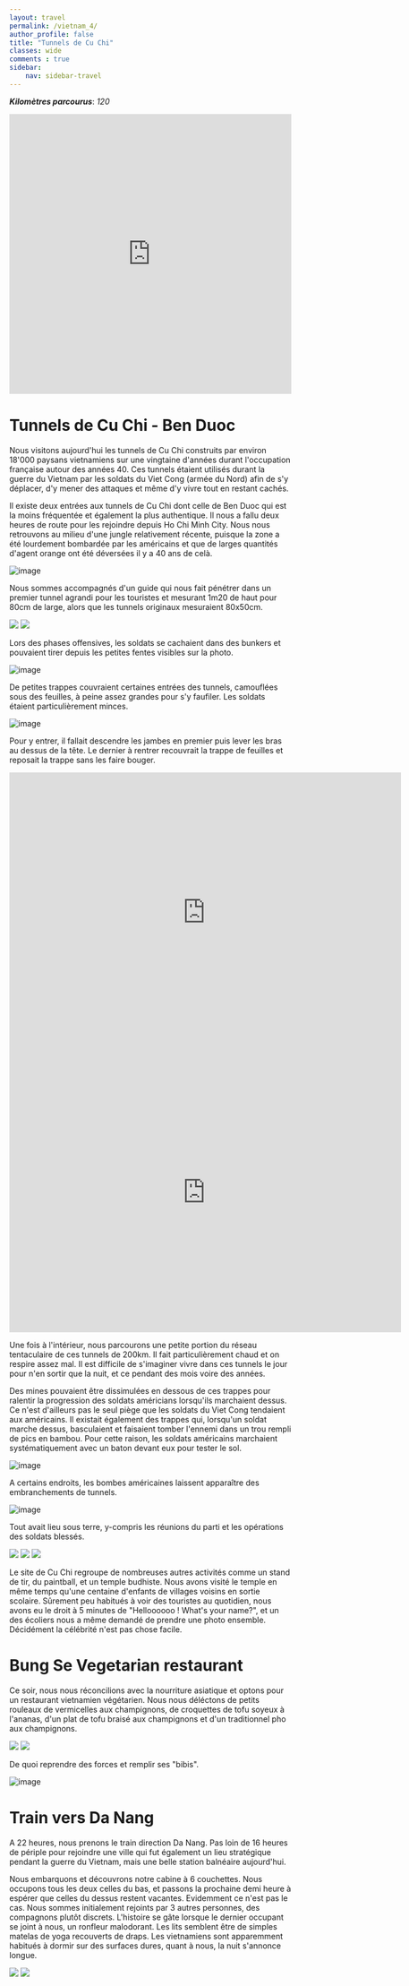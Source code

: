 ```yaml
---
layout: travel
permalink: /vietnam_4/
author_profile: false
title: "Tunnels de Cu Chi"
classes: wide
comments : true
sidebar:
    nav: sidebar-travel
---
```


<!-- jQuery 1.8 or later, 33 KB -->
<script src="https://ajax.googleapis.com/ajax/libs/jquery/1.11.1/jquery.min.js"></script>

<!-- Fotorama from CDNJS, 19 KB -->
<link  href="https://cdnjs.cloudflare.com/ajax/libs/fotorama/4.6.4/fotorama.css" rel="stylesheet">
<script src="https://cdnjs.cloudflare.com/ajax/libs/fotorama/4.6.4/fotorama.js"></script>

***Kilomètres parcourus***: *120*

<iframe src="https://www.google.com/maps/d/u/0/embed?mid=1NcD5k2ld1kTUvnzeDdMhfMBtlVWSv8Ne" width="100%" height="500" frameBorder="0"></iframe>

<br>

# Tunnels de Cu Chi - Ben Duoc

Nous visitons aujourd'hui les tunnels de Cu Chi construits par environ 18'000 paysans vietnamiens sur une vingtaine d'années durant l'occupation française autour des années 40. Ces tunnels étaient utilisés durant la guerre du Vietnam par les soldats du Viet Cong (armée du Nord) afin de s'y déplacer, d'y mener des attaques et même d'y vivre tout en restant cachés.

Il existe deux entrées aux tunnels de Cu Chi dont celle de Ben Duoc qui est la moins fréquentée et également la plus authentique. Il nous a fallu deux heures de route pour les rejoindre depuis Ho Chi Minh City. Nous nous retrouvons au milieu d'une jungle relativement récente, puisque la zone a été lourdement bombardée par les américains et que de larges quantités d'agent orange ont été déversées il y a 40 ans de celà.

![image](https://drive.google.com/uc?id=1UpldGh01tX6VWCeJQMp_W8UxOstdDLAX)

Nous sommes accompagnés d'un guide qui nous fait pénétrer dans un premier tunnel agrandi pour les touristes et mesurant 1m20 de haut pour 80cm de large, alors que les tunnels originaux mesuraient 80x50cm. 

<div class="fotorama">
  <img src="https://drive.google.com/uc?id=1kE99MuVtLOTLsxL8gYKi7RgrUi685yOH">
  <img src="https://drive.google.com/uc?id=1lvPtbrmYHfrlRO21CMa5dMA0Z2ebETq9">
</div>

Lors des phases offensives, les soldats se cachaient dans des bunkers et pouvaient tirer depuis les petites fentes visibles sur la photo.  

![image](https://drive.google.com/uc?id=1ABMkE84AyfONPkJ525p8sUQOqxm0mcEF)

De petites trappes couvraient certaines entrées des tunnels, camouflées sous des feuilles, à peine assez grandes pour s'y faufiler. Les soldats étaient particulièrement minces.

![image](https://drive.google.com/uc?id=1sxSsoKvztdr3cwLk62sPXlcMfkN-jWgL)

Pour y entrer, il fallait descendre les jambes en premier puis lever les bras au dessus de la tête. Le dernier à rentrer recouvrait la trappe de feuilles et reposait la trappe sans les faire bouger.

<iframe width="700" height="500" src="https://www.youtube.com/embed/IfFJYwAzE4A" frameborder="0" allow="accelerometer; autoplay; encrypted-media; gyroscope; picture-in-picture" allowfullscreen></iframe>

<br>

<iframe width="700" height="500" src="https://www.youtube.com/embed/BhZ11cHtxpw" frameborder="0" allow="accelerometer; autoplay; encrypted-media; gyroscope; picture-in-picture" allowfullscreen></iframe>

<br>

Une fois à l'intérieur, nous parcourons une petite portion du réseau tentaculaire de ces tunnels de 200km. Il fait particulièrement chaud et on respire assez mal. Il est difficile de s'imaginer vivre dans ces tunnels le jour pour n'en sortir que la nuit, et ce pendant des mois voire des années.

Des mines pouvaient être dissimulées en dessous de ces trappes pour ralentir la progression des soldats américians lorsqu'ils marchaient dessus. Ce n'est d'ailleurs pas le seul piège que les soldats du Viet Cong tendaient aux américains. Il existait également des trappes qui, lorsqu'un soldat marche dessus, basculaient et faisaient tomber l'ennemi dans un trou rempli de pics en bambou. Pour cette raison, les soldats américains marchaient systématiquement avec un baton devant eux pour tester le sol.

![image](https://drive.google.com/uc?id=1nG2x-u_8tLupLqPh_-QehyqJo-OvMu9o)

A certains endroits, les bombes américaines laissent apparaître des embranchements de tunnels.

![image](https://drive.google.com/uc?id=1QMEL6E4zANb1-6YtEYpadDxn2WNYOBvP)

Tout avait lieu sous terre, y-compris les réunions du parti et les opérations des soldats blessés.

<div class="fotorama">
  <img src="https://drive.google.com/uc?id=1GuZnKsKf3nhOauIeAvXTREG_Aja9M1zf">
  <img src="https://drive.google.com/uc?id=1cECjnHNlWUFtqSxySBkyD7u-6AAv0LDp">
  <img src="https://drive.google.com/uc?id=119Ent8V9ayJVHmOeNlS70v4PfPGMhVUp">
</div>

Le site de Cu Chi regroupe de nombreuses autres activités comme un stand de tir, du paintball, et un temple budhiste. Nous avons visité le temple en même temps qu'une centaine d'enfants de villages voisins en sortie scolaire. Sûrement peu habitués à voir des touristes au quotidien, nous avons eu le droit à 5 minutes de "Helloooooo ! What's your name?", et un des écoliers nous a même demandé de prendre une photo ensemble. Décidément la célébrité n'est pas chose facile.

# Bung Se Vegetarian restaurant 

Ce soir, nous nous réconcilions avec la nourriture asiatique et optons pour un restaurant vietnamien végétarien. Nous nous déléctons de petits rouleaux de vermicelles aux champignons, de croquettes de tofu soyeux à l'ananas, d'un plat de tofu braisé aux champignons et d'un traditionnel pho aux champignons.

<div class="fotorama">
  <img src="https://drive.google.com/uc?id=1khyhhm-VPDwCF5bLO4dFO0vjAaCFNFNZ">
  <img src="https://drive.google.com/uc?id=1KXWe3UkK1BgM_QIeqoxyiJG1wj6kFz1f">
</div>

De quoi reprendre des forces et remplir ses "bibis".

![image](https://drive.google.com/uc?id=1uNs7-mtvxz3qAqpqsog4BF47pdpfhFU4)

# Train vers Da Nang

A 22 heures, nous prenons le train direction Da Nang. Pas loin de 16 heures de périple pour rejoindre une ville qui fut également un lieu stratégique pendant la guerre du Vietnam, mais une belle station balnéaire aujourd'hui.

Nous embarquons et découvrons notre cabine à 6 couchettes. Nous occupons tous les deux celles du bas, et passons la prochaine demi heure à espérer que celles du dessus restent vacantes. Evidemment ce n'est pas le cas. Nous sommes initialement rejoints par 3 autres personnes, des compagnons plutôt discrets. L'histoire se gâte lorsque le dernier occupant se joint à nous, un ronfleur malodorant. Les lits semblent être de simples matelas de yoga recouverts de draps. Les vietnamiens sont apparemment habitués à dormir sur des surfaces dures, quant à nous, la nuit s'annonce longue. 

<div class="fotorama">
  <img src="https://drive.google.com/uc?id=1uT8rLMnaXGvAr4PWy0UGpmKzYV1h4dI2">
  <img src="https://drive.google.com/uc?id=11_E-dWkMJoUzKL_9n0rLK1XX26R6iN9p">
</div>